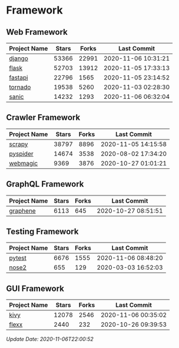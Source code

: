 # Framework

## Web Framework
| Project Name | Stars | Forks | Last Commit |
| ------------ | ----- | ----- | ----------- |
| [django](https://github.com/django/django) | 53366 | 22991 | 2020-11-06 10:31:21 |
| [flask](https://github.com/pallets/flask) | 52703 | 13912 | 2020-11-05 17:33:13 |
| [fastapi](https://github.com/tiangolo/fastapi) | 22796 | 1565 | 2020-11-05 23:14:52 |
| [tornado](https://github.com/tornadoweb/tornado) | 19538 | 5260 | 2020-11-03 02:28:30 |
| [sanic](https://github.com/huge-success/sanic) | 14232 | 1293 | 2020-11-06 06:32:04 |

## Crawler Framework
| Project Name | Stars | Forks | Last Commit |
| ------------ | ----- | ----- | ----------- |
| [scrapy](https://github.com/scrapy/scrapy) | 38797 | 8896 | 2020-11-05 14:15:58 |
| [pyspider](https://github.com/binux/pyspider) | 14674 | 3538 | 2020-08-02 17:34:20 |
| [webmagic](https://github.com/code4craft/webmagic) | 9369 | 3876 | 2020-10-27 01:01:21 |

## GraphQL Framework
| Project Name | Stars | Forks | Last Commit |
| ------------ | ----- | ----- | ----------- |
| [graphene](https://github.com/graphql-python/graphene) | 6113 | 645 | 2020-10-27 08:51:51 |

## Testing Framework
| Project Name | Stars | Forks | Last Commit |
| ------------ | ----- | ----- | ----------- |
| [pytest](https://github.com/pytest-dev/pytest) | 6676 | 1555 | 2020-11-06 08:48:20 |
| [nose2](https://github.com/nose-devs/nose2) | 655 | 129 | 2020-03-03 16:52:03 |

## GUI Framework
| Project Name | Stars | Forks | Last Commit |
| ------------ | ----- | ----- | ----------- |
| [kivy](https://github.com/kivy/kivy) | 12078 | 2546 | 2020-11-06 00:35:02 |
| [flexx](https://github.com/flexxui/flexx) | 2440 | 232 | 2020-10-26 09:39:53 |

*Update Date: 2020-11-06T22:00:52*